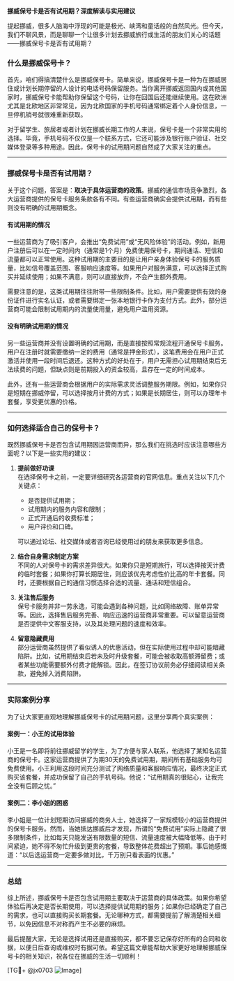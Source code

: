 **挪威保号卡是否有试用期？深度解读与实用建议**

提起挪威，很多人脑海中浮现的可能是极光、峡湾和童话般的自然风光。但今天，我们不聊风景，而是聊聊一个让很多计划去挪威旅行或生活的朋友们关心的话题——挪威保号卡是否有试用期？

### 什么是挪威保号卡？
首先，咱们得搞清楚什么是挪威保号卡。简单来说，挪威保号卡是一种为在挪威居住或计划长期停留的人设计的电话号码保留服务。当你离开挪威返回国内或其他国家时，挪威保号卡能帮助你保留这个号码，让你在回国后还能继续使用。这在欧洲尤其是北欧地区非常常见，因为北欧国家的手机号码通常绑定着个人身份信息，一旦停机销号就很难重新获取。

对于留学生、旅居者或者计划在挪威长期工作的人来说，保号卡是一个非常实用的选择。毕竟，手机号码不仅仅是一个联系方式，它还可能涉及银行账户验证、社交媒体登录等多种用途。因此，保号卡的试用期问题自然成了大家关注的重点。

---

### 挪威保号卡是否有试用期？
关于这个问题，答案是：**取决于具体运营商的政策**。挪威的通信市场竞争激烈，各大运营商提供的保号卡服务条款各有不同。有些运营商确实会提供试用期，而有些则没有明确的试用期概念。

#### 有试用期的情况
一些运营商为了吸引客户，会推出“免费试用”或“无风险体验”的活动。例如，新用户注册后可以在一定时间内（通常是1个月）免费使用保号卡，期间通话、短信和流量都可以正常使用。这种试用期的主要目的是让用户亲身体验保号卡的服务质量，比如信号覆盖范围、客服响应速度等。如果用户对服务满意，可以选择正式购买并延续使用；如果不满意，则可以直接放弃，不会产生额外费用。

需要注意的是，这类试用期往往附带一些限制条件。比如，用户需要提供有效的身份证件进行实名认证，或者需要绑定一张本地银行卡作为支付方式。此外，部分运营商可能会限制试用期内的流量使用量，避免用户滥用资源。

#### 没有明确试用期的情况
另一些运营商并没有设置明确的试用期，而是直接按照常规流程开通保号卡服务。用户在注册时就需要缴纳一定的费用（通常是押金形式），这笔费用会在用户正式激活并使用一段时间后退还。这种方式的好处在于，用户无需担心试用期结束后无法续费的问题，但缺点则是前期投入的资金较高，且存在一定的时间成本。

此外，还有一些运营商会根据用户的实际需求灵活调整服务期限。例如，如果你只是短期在挪威停留，可以选择按月计费的方式；如果是长期居住，则可以办理年卡套餐，享受更优惠的价格。

---

### 如何选择适合自己的保号卡？
既然挪威保号卡是否包含试用期因运营商而异，那么我们在挑选时应该注意哪些方面呢？以下是一些实用的建议：

1. **提前做好功课**  
   在选择保号卡之前，一定要详细研究各运营商的官网信息。重点关注以下几个关键点：
   - 是否提供试用期；
   - 试用期内的服务内容和限制；
   - 正式开通后的收费标准；
   - 用户评价和口碑。

   可以通过论坛、社交媒体或者咨询已经使用过的朋友来获取更多信息。

2. **结合自身需求制定方案**  
   不同的人对保号卡的需求差异很大。如果你只是短期旅行，可以选择按天计费的临时套餐；如果你打算长期居住，则应该优先考虑性价比高的年卡套餐。同时，还要根据自己的通信习惯选择合适的流量、通话和短信组合。

3. **关注售后服务**  
   保号卡服务并非一劳永逸，可能会遇到各种问题，比如网络故障、账单异常等。因此，选择售后服务完善、响应迅速的运营商非常重要。可以留意运营商是否提供中文客服支持，以及其处理问题的速度和效率。

4. **留意隐藏费用**  
   部分运营商虽然提供了看似诱人的优惠活动，但在实际使用过程中却可能暗藏陷阱。比如，试用期结束后若未及时升级套餐，可能会被收取高额滞留费；或者某些功能需要额外付费才能解锁。因此，在签订协议前务必仔细阅读相关条款，避免掉入消费陷阱。

---

### 实际案例分享
为了让大家更直观地理解挪威保号卡的试用期问题，这里分享两个真实案例：

#### 案例一：小王的试用体验
小王是一名即将前往挪威留学的学生，为了方便与家人联系，他选择了某知名运营商的保号卡。这家运营商提供了为期30天的免费试用期，期间所有基础服务均可免费使用。小王利用这段时间充分测试了网络质量和客服响应情况，最终决定正式购买该套餐，并成功保留了自己的手机号码。他说：“试用期真的很贴心，让我完全没有后顾之忧。”

#### 案例二：李小姐的困惑
李小姐是一位计划短期访问挪威的商务人士，她选择了一家规模较小的运营商提供的保号卡服务。然而，当她抵达挪威后才发现，所谓的“免费试用”实际上隐藏了很多限制条件，比如每天只能发送有限数量的短信、流量速度被大幅降低等。由于时间紧迫，她不得不匆忙升级到更贵的套餐，导致整体花费超出了预期。事后她感慨道：“以后选运营商一定要多做对比，千万别只看表面的优惠。”

---

### 总结
综上所述，挪威保号卡是否包含试用期主要取决于运营商的具体政策。如果你希望体验后再决定是否长期使用，可以选择提供试用期的服务；如果你已经确定了自己的需求，也可以直接购买长期套餐。无论哪种方式，都需要提前了解清楚相关细节，以免因信息不对称而产生不必要的麻烦。

最后提醒大家，无论是选择试用还是直接购买，都不要忘记保存好所有的合同和收据，以便日后查询或维权时有据可依。希望这篇文章能帮助大家更好地理解挪威保号卡的相关知识，祝各位在挪威的生活一切顺利！

[TG💪+ @jx0703 ![Image](https://github.com/user-attachments/assets/dbca1d08-cadb-493c-b0ec-ad6f7a83f270)]